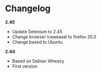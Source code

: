 # Changelog

**2.45**
- Update Selenium to 2.45
- Change browser iceweasel to firefox 35.0
- Change based to Ubuntu

**2.44**
- Based on Debian Wheezy
- First version